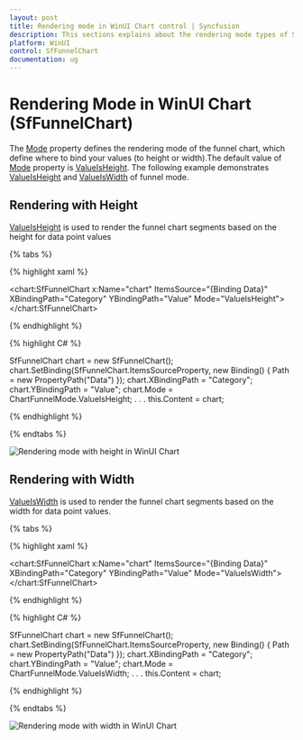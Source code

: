 ```yaml
---
layout: post
title: Rendering mode in WinUI Chart control | Syncfusion
description: This sections explains about the rendering mode types of Syncfusion® WinUI Chart(SfFunnelChart) control
platform: WinUI
control: SfFunnelChart
documentation: ug
---
```


# Rendering Mode in WinUI Chart (SfFunnelChart)

The [Mode](https://help.syncfusion.com/cr/winui/Syncfusion.UI.Xaml.Charts.SfFunnelChart.html#Syncfusion_UI_Xaml_Charts_SfFunnelChart_Mode) property defines the rendering mode of the funnel chart, which define where to bind your values (to height or width).The default value of [Mode](https://help.syncfusion.com/cr/winui/Syncfusion.UI.Xaml.Charts.SfFunnelChart.html#Syncfusion_UI_Xaml_Charts_SfFunnelChart_Mode) property is [ValueIsHeight](https://help.syncfusion.com/cr/winui/Syncfusion.UI.Xaml.Charts.ChartFunnelMode.html#Syncfusion_UI_Xaml_Charts_ChartFunnelMode_ValueIsHeight).  The following example demonstrates [ValueIsHeight](https://help.syncfusion.com/cr/winui/Syncfusion.UI.Xaml.Charts.ChartFunnelMode.html#Syncfusion_UI_Xaml_Charts_ChartFunnelMode_ValueIsHeight) and [ValueIsWidth](https://help.syncfusion.com/cr/winui/Syncfusion.UI.Xaml.Charts.ChartFunnelMode.html#Syncfusion_UI_Xaml_Charts_ChartFunnelMode_ValueIsWidth) of funnel mode.

## Rendering with Height

[ValueIsHeight](https://help.syncfusion.com/cr/winui/Syncfusion.UI.Xaml.Charts.ChartFunnelMode.html#Syncfusion_UI_Xaml_Charts_ChartFunnelMode_ValueIsHeight) is used to render the funnel chart segments based on the height for data point values

{% tabs %} 

{% highlight xaml %}

<chart:SfFunnelChart x:Name="chart"
                     ItemsSource="{Binding Data}" 
                     XBindingPath="Category" 
                     YBindingPath="Value" 
                     Mode="ValueIsHeight">
</chart:SfFunnelChart>
 
{% endhighlight %}

{% highlight C# %}

SfFunnelChart chart = new SfFunnelChart();
chart.SetBinding(SfFunnelChart.ItemsSourceProperty, new Binding() { Path = new PropertyPath("Data") });
chart.XBindingPath = "Category";
chart.YBindingPath = "Value";
chart.Mode = ChartFunnelMode.ValueIsHeight;
. . . 
this.Content = chart;

{% endhighlight %}

{% endtabs %}

![Rendering mode with height in WinUI Chart](Rendering-mode_Images/winui-chart_value-is-height.png)

## Rendering with Width

[ValueIsWidth](https://help.syncfusion.com/cr/winui/Syncfusion.UI.Xaml.Charts.ChartFunnelMode.html#Syncfusion_UI_Xaml_Charts_ChartFunnelMode_ValueIsWidth) is used to render the funnel chart segments based on the width for data point values.

{% tabs %} 

{% highlight xaml %}

<chart:SfFunnelChart x:Name="chart"
                     ItemsSource="{Binding Data}" 
                     XBindingPath="Category" 
                     YBindingPath="Value" 
                     Mode="ValueIsWidth">
</chart:SfFunnelChart>
 
{% endhighlight %}

{% highlight C# %}

SfFunnelChart chart = new SfFunnelChart();
chart.SetBinding(SfFunnelChart.ItemsSourceProperty, new Binding() { Path = new PropertyPath("Data") });
chart.XBindingPath = "Category";
chart.YBindingPath = "Value";
chart.Mode = ChartFunnelMode.ValueIsWidth;
. . . 
this.Content = chart;

{% endhighlight %}

{% endtabs %}

![Rendering mode with width in WinUI Chart](Rendering-mode_Images/winui-chart_value-is-width.png)
